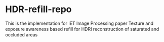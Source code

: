 # HDR-refill-repo
This is the implementation for IET Image Processing paper Texture and exposure awareness based reﬁll for HDRI reconstruction of saturated and occluded areas
